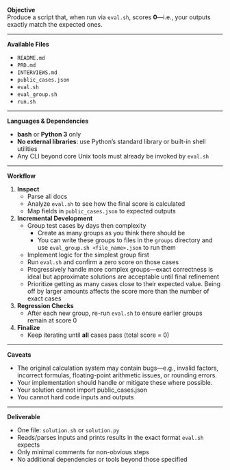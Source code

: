 **Objective**  
Produce a script that, when run via `eval.sh`, scores **0**—i.e., your outputs exactly match the expected ones.

---

**Available Files**

- `README.md`
- `PRD.md`
- `INTERVIEWS.md`
- `public_cases.json`
- `eval.sh`
- `eval_group.sh`
- `run.sh`

---

**Languages & Dependencies**

- **bash** or **Python 3** only
- **No external libraries**: use Python’s standard library or built-in shell utilities
- Any CLI beyond core Unix tools must already be invoked by `eval.sh`

---

**Workflow**

1. **Inspect**
   - Parse all docs
   - Analyze `eval.sh` to see how the final score is calculated
   - Map fields in `public_cases.json` to expected outputs
2. **Incremental Development**
   - Group test cases by days then complexity
     - Create as many groups as you think there should be
     - You can write these groups to files in the `groups` directory and use `eval_group.sh <file_name>.json` to run them
   - Implement logic for the simplest group first
   - Run `eval.sh` and confirm a zero score on those cases
   - Progressively handle more complex groups—exact correctness is ideal but approximate solutions are acceptable until final refinement
   - Prioritize getting as many cases close to their expected value. Being off by larger amounts affects the score more than the number of exact cases
3. **Regression Checks**
   - After each new group, re-run `eval.sh` to ensure earlier groups remain at score 0
4. **Finalize**
   - Keep iterating until **all** cases pass (total score = 0)

---

**Caveats**

- The original calculation system may contain bugs—e.g., invalid factors, incorrect formulas, floating-point arithmetic issues, or rounding errors.
- Your implementation should handle or mitigate these where possible.
- Your solution cannot import public_cases.json
- You cannot hard code inputs and outputs

---

**Deliverable**

- One file: `solution.sh` or `solution.py`
- Reads/parses inputs and prints results in the exact format `eval.sh` expects
- Only minimal comments for non-obvious steps
- No additional dependencies or tools beyond those specified
